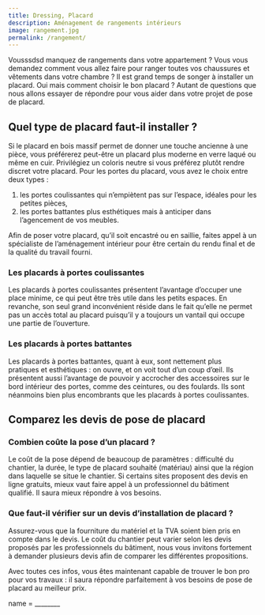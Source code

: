 ```yaml
---
title: Dressing, Placard
description: Aménagement de rangements intérieurs
image: rangement.jpg
permalink: /rangement/
---
```

Vousssdsd manquez de rangements dans votre appartement ? Vous vous demandez comment vous allez faire pour ranger toutes vos chaussures et vêtements dans votre chambre ? Il est grand temps de songer à installer un placard. Oui mais comment choisir le bon placard ? Autant de questions que nous allons essayer de répondre pour vous aider dans votre projet de pose de placard.

## Quel type de placard faut-il installer ?

Si le placard en bois massif permet de donner une touche ancienne à une pièce, vous préférerez peut-être un placard plus moderne en verre laqué ou même en cuir. Privilégiez un coloris neutre si vous préférez plutôt rendre discret votre placard. Pour les portes du placard, vous avez le choix entre deux types :
1. les portes coulissantes qui n’empiètent pas sur l’espace, idéales pour les petites pièces,
2. les portes battantes plus esthétiques mais à anticiper dans l’agencement de vos meubles.

Afin de poser votre placard, qu’il soit encastré ou en saillie, faites appel à un spécialiste de l’aménagement intérieur pour être certain du rendu final et de la qualité du travail fourni.

### Les placards à portes coulissantes

Les placards à portes coulissantes présentent l’avantage d’occuper une place minime, ce qui peut être très utile dans les petits espaces. En revanche, son seul grand inconvénient réside dans le fait qu’elle ne permet pas un accès total au placard puisqu’il y a toujours un vantail qui occupe une partie de l’ouverture.

### Les placards à portes battantes

Les placards à portes battantes, quant à eux, sont nettement plus pratiques et esthétiques : on ouvre, et on voit tout d’un coup d’œil. Ils présentent aussi l’avantage de pouvoir y accrocher des accessoires sur le bord intérieur des portes, comme des ceintures, ou des foulards. Ils sont néanmoins bien plus encombrants que les placards à portes coulissantes.

## Comparez les devis de pose de placard

### Combien coûte la pose d’un placard ?

Le coût de la pose dépend de beaucoup de paramètres : difficulté du chantier, la durée, le type de placard souhaité (matériau) ainsi que la région dans laquelle se situe le chantier. Si certains sites proposent des devis en ligne gratuits, mieux vaut faire appel à un professionnel du bâtiment qualifié. Il saura mieux répondre à vos besoins.

### Que faut-il vérifier sur un devis d’installation de placard ?

Assurez-vous que la fourniture du matériel et la TVA soient bien pris en compte dans le devis. Le coût du chantier peut varier selon les devis proposés par les professionnels du bâtiment, nous vous invitons fortement à demander plusieurs devis afin de comparer les différentes propositions.

Avec toutes ces infos, vous êtes maintenant capable de trouver le bon pro pour vos travaux : il saura répondre parfaitement à vos besoins de pose de placard au meilleur prix.

name = ________
